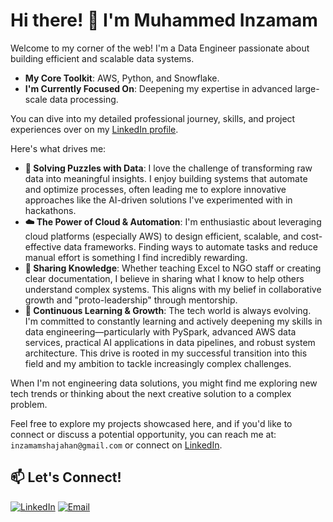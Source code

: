 # Hi there! 👋 I'm Muhammed Inzamam

Welcome to my corner of the web! I'm a Data Engineer passionate about building efficient and scalable data systems.

* **My Core Toolkit**: AWS, Python, and Snowflake.
* **I'm Currently Focused On**: Deepening my expertise in advanced large-scale data processing.

You can dive into my detailed professional journey, skills, and project experiences over on my [LinkedIn profile](https://linkedin.com/in/muhammed-inzamam).

Here's what drives me:

* **🧩 Solving Puzzles with Data**: I love the challenge of transforming raw data into meaningful insights. I enjoy building systems that automate and optimize processes, often leading me to explore innovative approaches like the AI-driven solutions I've experimented with in hackathons.
* **☁️ The Power of Cloud & Automation**: I'm enthusiastic about leveraging cloud platforms (especially AWS) to design efficient, scalable, and cost-effective data frameworks. Finding ways to automate tasks and reduce manual effort is something I find incredibly rewarding.
* **🤝 Sharing Knowledge**: Whether teaching Excel to NGO staff or creating clear documentation, I believe in sharing what I know to help others understand complex systems. This aligns with my belief in collaborative growth and "proto-leadership" through mentorship.
* **🚀 Continuous Learning & Growth**: The tech world is always evolving. I'm committed to constantly learning and actively deepening my skills in data engineering—particularly with PySpark, advanced AWS data services, practical AI applications in data pipelines, and robust system architecture. This drive is rooted in my successful transition into this field and my ambition to tackle increasingly complex challenges.

When I'm not engineering data solutions, you might find me exploring new tech trends or thinking about the next creative solution to a complex problem.

Feel free to explore my projects showcased here, and if you'd like to connect or discuss a potential opportunity, you can reach me at: `inzamamshajahan@gmail.com` or connect on [LinkedIn](https://linkedin.com/in/muhammed-inzamam).

## 📫 Let's Connect!

[![LinkedIn](https://img.shields.io/badge/-LinkedIn-0077B5?logo=linkedin&logoColor=white)](https://linkedin.com/in/muhammed-inzamam)
[![Email](https://img.shields.io/badge/-Email-D14836?logo=gmail&logoColor=white)](mailto:inzamaminbox@gmail.com)
